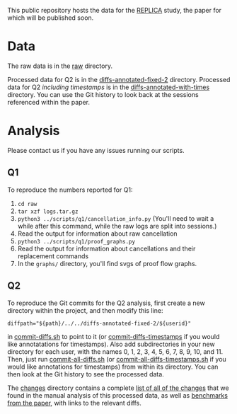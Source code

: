 This public repository hosts the data for the [REPLICA](https://github.com/uwplse/coq-change-analytics) study, the paper for which will be published soon.

# Data

The raw data is in the [raw](/raw) directory.

Processed data for Q2 is in the [diffs-annotated-fixed-2](/diffs-annotated-fixed-2)
directory. Processed data for Q2 _including timestamps_ is in the
[diffs-annotated-with-times](/diffs-annotated-with-times) directory.
You can use the Git history to look back at the sessions referenced 
within the paper.

# Analysis

Please contact us if you have any issues running our scripts.

## Q1

To reproduce the numbers reported for Q1:

1. `cd raw`
2. `tar xzf logs.tar.gz`
3. `python3 ../scripts/q1/cancellation_info.py`
(You'll need to wait a while after this command, while the raw logs are split into sessions.)
4. Read the output for information about raw cancellation
5. `python3 ../scripts/q1/proof_graphs.py`
6. Read the output for information about cancellations and their replacement commands
7. In the `graphs/` directory, you'll find svgs of proof flow graphs.

## Q2

To reproduce the Git commits for the Q2 analysis, first create a new directory
within the project, and then modify this line:

```
diffpath="${path}/../../diffs-annotated-fixed-2/${userid}"
```

in [commit-diffs.sh](/scripts/q2/commit-diffs.sh) to point to it
(or [commit-diffs-timestamps](/scripts/q2/commit-diffs-timestamps) if you
would like annotatations for timestamps).
Also add subdirectories in your new directory for each user, with the names
0, 1, 2, 3, 4, 5, 6, 7, 8, 9, 10, and 11.
Then, just run [commit-all-diffs.sh](/scripts/q2/commit-all-diffs.sh)
(or [commit-all-diffs-timestamps.sh](/scripts/q2/commit-all-diffs-timestamps.sh)
if you would like annotations for timestamps)
from within its directory. You can then look at the Git history
to see the processed data.

The [changes](/changes) directory contains a complete
[list of all of the changes](/changes/all-changes.md)
that we found in the manual analysis of this processed data, as well as
[benchmarks from the paper](/changes/benchmarks.md), with links to the relevant diffs.

